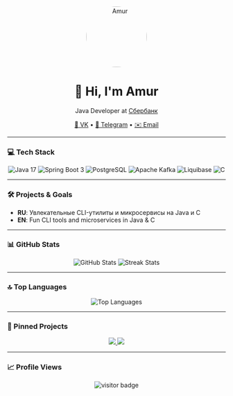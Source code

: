 <div align="center">
  <a href="https://vk.com/idamur00" target="_blank">
    <img src="https://avatars.githubusercontent.com/u/1d59fb46-80f1-4a14-a17a-849ac1d3c65a?s=250"
         alt="Amur" width="140" style="border-radius:50%;" />
  </a>
  <h1>👋 Hi, I'm Amur</h1>
  <p>Java Developer at <a href="https://www.sberbank.ru" target="_blank">Сбербанк</a></p>
  <p>
    <a href="https://vk.com/idamur00">🔗 VK</a> •
    <a href="https://t.me/Amur312">💬 Telegram</a> •
    <a href="mailto:dzarasovamur@gmail.com">✉️ Email</a>
  </p>
</div>

---

### 💻 Tech Stack
<p align="center">
  <img src="https://img.shields.io/badge/Java-17-blue?logo=java" alt="Java 17" />
  <img src="https://img.shields.io/badge/Spring%20Boot-3.0-green?logo=springboot" alt="Spring Boot 3" />
  <img src="https://img.shields.io/badge/PostgreSQL-13-blue?logo=postgresql" alt="PostgreSQL" />
  <img src="https://img.shields.io/badge/Kafka-2.13-orange?logo=apachekafka" alt="Apache Kafka" />
  <img src="https://img.shields.io/badge/Liquibase-4.0-lightgrey?logo=liquibase" alt="Liquibase" />
  <img src="https://img.shields.io/badge/C-11-lightgrey?logo=c&logoColor=00599C" alt="C" />
</p>

---

### 🛠️ Projects & Goals  
- **RU**: Увлекательные CLI-утилиты и микросервисы на Java и C  
- **EN**: Fun CLI tools and microservices in Java & C  

---

### 📊 GitHub Stats
<div align="center">
  <img src="https://github-readme-stats.vercel.app/api?username=Amur312&theme=dark&show_icons=true&hide_border=true" 
       alt="GitHub Stats" />
  <img src="https://github-readme-streak-stats.herokuapp.com/?user=Amur312&theme=dark&hide_border=true" 
       alt="Streak Stats" />
</div>

---

### 🔝 Top Languages
<div align="center">
  <img src="https://github-readme-stats.vercel.app/api/top-langs?username=Amur312&layout=compact&theme=dark&hide_border=true" 
       alt="Top Languages" />
</div>

---

### 📌 Pinned Projects
<div align="center">
  <a href="https://github.com/Amur312/your-project-1">
    <img src="https://github-readme-stats.vercel.app/api/pin/?username=Amur312&repo=your-project-1&theme=dark" />
  </a>
  <a href="https://github.com/Amur312/your-project-2">
    <img src="https://github-readme-stats.vercel.app/api/pin/?username=Amur312&repo=your-project-2&theme=dark" />
  </a>
</div>

---

### 📈 Profile Views
<div align="center">
  <img src="https://visitor-badge.laobi.icu/badge?page_id=Amur312.Amur312&theme=dark" 
       alt="visitor badge" />
</div>

